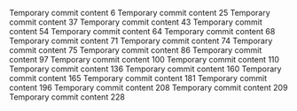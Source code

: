 Temporary commit content 6
Temporary commit content 25
Temporary commit content 37
Temporary commit content 43
Temporary commit content 54
Temporary commit content 64
Temporary commit content 68
Temporary commit content 71
Temporary commit content 74
Temporary commit content 75
Temporary commit content 86
Temporary commit content 97
Temporary commit content 100
Temporary commit content 110
Temporary commit content 136
Temporary commit content 160
Temporary commit content 165
Temporary commit content 181
Temporary commit content 196
Temporary commit content 208
Temporary commit content 209
Temporary commit content 228
